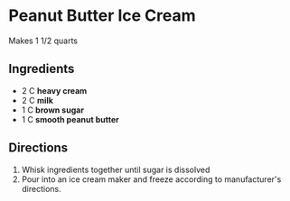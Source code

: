 # Peanut Butter Ice Cream

Makes 1 1/2 quarts

## Ingredients

- 2 C **heavy cream**
- 2 C **milk**
- 1 C **brown sugar**
- 1 C **smooth peanut butter**

## Directions

1. Whisk ingredients together until sugar is dissolved
1. Pour into an ice cream maker and freeze according to manufacturer's directions.

